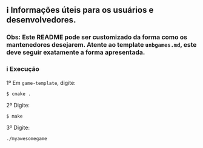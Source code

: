 ## ℹ️ Informações úteis para os usuários e desenvolvedores.
### Obs: Este README pode ser customizado da forma como os mantenedores desejarem. Atente ao template ```unbgames.md```, este deve seguir exatamente a forma apresentada.

### ℹ️ Execução
1º Em ```game-template```, digite: 
```Terminal
$ cmake .
```
2º Digite:
```Terminal
$ make
```
3º Digite:
```Terminal 
./myawesomegame
```

